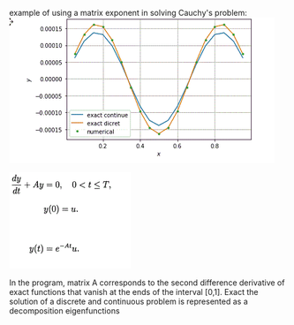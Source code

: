 

example of using a matrix exponent in solving
Cauchy's problem:
![1](image-20200224160222208.gif)



![2](image-20200224162403698.gif)


In the program, matrix A corresponds to the second difference derivative of
exact functions that vanish at the ends of the interval [0,1]. Exact
the solution of a discrete and continuous problem is represented as a decomposition
eigenfunctions
